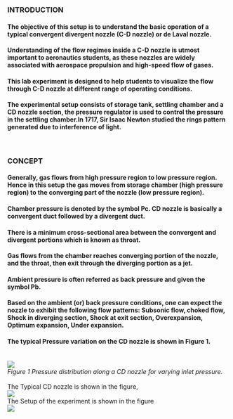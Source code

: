 ### INTRODUCTION<br>
#### The objective of this setup is to understand the basic operation of a typical convergent divergent nozzle (C-D nozzle) or de Laval nozzle. 
#### Understanding of the flow regimes inside a C-D nozzle is utmost important to aeronautics students, as these nozzles are widely associated with aerospace propulsion and high-speed flow of gases. 
#### This lab experiment is designed to help students to visualize the flow through C-D nozzle at different range of operating conditions. 
#### The experimental setup consists of storage tank, settling chamber and a CD nozzle section, the pressure regulator is used to control the pressure in the settling chamber.In 1717, Sir Isaac Newton studied the rings pattern generated due to interference of light.
<br>

### CONCEPT<br>
#### Generally, gas flows from high pressure region to low pressure region. Hence in this setup the gas moves from storage chamber (high pressure region) to the converging part of the nozzle (low pressure region). 
#### Chamber pressure is denoted by the symbol Pc. CD nozzle is basically a convergent duct followed by a divergent duct. 
#### There is a minimum cross-sectional area between the convergent and divergent portions which is known as throat. 
#### Gas flows from the chamber reaches converging portion of the nozzle, and the throat, then exit through the diverging portion as a jet. 
#### Ambient pressure is often referred as back pressure and given the symbol Pb. 
#### Based on the ambient (or) back pressure conditions, one can expect the nozzle to exhibit the following flow patterns: Subsonic flow, choked flow, Shock in diverging section, Shock at exit section, Overexpansion, Optimum expansion, Under expansion.
#### The typical Pressure variation on the CD nozzle is shown in Figure 1.
<br>
<img src="images/Image3.png"/><br>
<i>Figure 1 Pressure distribution along a CD nozzle for varying inlet pressure.</i><br>
<br>
The Typical CD nozzle is shown in the figure,
<br>
<img src="images/Image2.png"/><br>
The Setup of the experiment is shown in the figure<br>
<img src="images/Image1.png"/><br>
